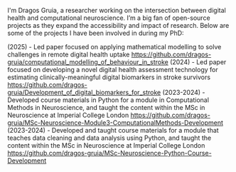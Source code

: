 I'm Dragos Gruia, a researcher working on the intersection between digital health and computational neuroscience. I’m a big fan of open-source projects as they expand the accessibility and impact of research. Below are some of the projects I have been involved in during my PhD:

(2025)  - Led paper focused on applying mathematical modelling to solve challenges in remote digital health uptake https://github.com/dragos-gruia/computational_modelling_of_behaviour_in_stroke
(2024)  - Led paper focused on developing a novel digital health assessment technology for estimating clinically-meaningful digital biomarkers in stroke survivors https://github.com/dragos-gruia/Development_of_digital_biomarkers_for_stroke
(2023-2024) - Developed course materials in Python for a module in Computational Methods in Neuroscience, and taught the content within the MSc in Neuroscience at Imperial College London https://github.com/dragos-gruia/MSc-Neuroscience-Module3-ComputationalMethods-Development
(2023-2024) - Developed and taught course materials for a module that teaches data cleaning and data analysis using Python, and taught the content within the MSc in Neuroscience at Imperial College London https://github.com/dragos-gruia/MSc-Neuroscience-Python-Course-Development
